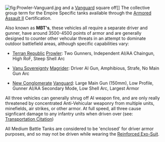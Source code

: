 ![](Prowler-Vanguard.jpg "fig:Prowler-Vanguard.jpg") and a
[Vanguard](../vehicles/Vanguard.md) square off\]\] The collective group term
for the Empire Specific tanks available through the [Armored Assault
II](../certifications/Armored_Assault_II.md) Certification.

Also known as **MBT's**, these vehicles all require a separate driver
and gunner, have around 3500-4500 points of armor and are generally
designed to counter other vehcular threats in an attempt to dominate
outdoor battlefield areas, although specific capabilities vary:

- [Terran Republic](../etc/Terran_Republic.md)
  [Prowler](../vehicles/Prowler.md): Two Gunners, Independent AI/AA
  Chaingun, High RoF, Steep Shell Arc

<!-- -->

- [Vanu Sovereignty](../etc/Vanu_Sovereignty.md)
  [Magrider](../vehicles/Magrider.md): Driver AI Gun, Amphibious, Strafe,
  No Main Gun Arc

<!-- -->

- [New Conglomerate](../etc/New_Conglomerate.md)
  [Vanguard](../vehicles/Vanguard.md): Large Main Gun (150mm), Low
  Profile, Gunner AI/AA Secondary Mode, Low Shell Arc, Largest Armor

All three vehicles can generally shrug off AI weapon fire, and are only
really threatened by concentrated Anti-Vehicular weaponry from multiple
units, minefields, air strikes, or other armor. At full speed, all three
cause signficant damage to any infantry units when driven over (see:
[Transportation Citation](../merits/Transportation_Citation.md))

All Medium Battle Tanks are considered to be 'enclosed' for driver armor
purposes, and so may not be driven while wearing the [Reinforced
Exo-Suit](../armor/Reinforced_Exo-Suit.md).

<!--[Category:Game Items](Category:Game_Items.md)-->
